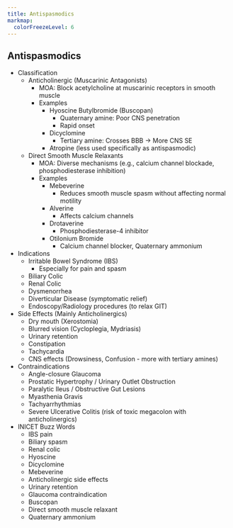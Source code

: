 ```yaml
---
title: Antispasmodics
markmap:
  colorFreezeLevel: 6
---
```


## Antispasmodics

- Classification
  - Anticholinergic (Muscarinic Antagonists)
    - MOA: Block acetylcholine at muscarinic receptors in smooth muscle
    - Examples
      - Hyoscine Butylbromide (Buscopan)
        - Quaternary amine: Poor CNS penetration
        - Rapid onset
      - Dicyclomine
        - Tertiary amine: Crosses BBB -> More CNS SE
      - Atropine (less used specifically as antispasmodic)
  - Direct Smooth Muscle Relaxants
    - MOA: Diverse mechanisms (e.g., calcium channel blockade, phosphodiesterase inhibition)
    - Examples
      - Mebeverine
        - Reduces smooth muscle spasm without affecting normal motility
      - Alverine
        - Affects calcium channels
      - Drotaverine
        - Phosphodiesterase-4 inhibitor
      - Otilonium Bromide
        - Calcium channel blocker, Quaternary ammonium
- Indications
  - Irritable Bowel Syndrome (IBS)
    - Especially for pain and spasm
  - Biliary Colic
  - Renal Colic
  - Dysmenorrhea
  - Diverticular Disease (symptomatic relief)
  - Endoscopy/Radiology procedures (to relax GIT)
- Side Effects (Mainly Anticholinergics)
  - Dry mouth (Xerostomia)
  - Blurred vision (Cycloplegia, Mydriasis)
  - Urinary retention
  - Constipation
  - Tachycardia
  - CNS effects (Drowsiness, Confusion - more with tertiary amines)
- Contraindications
  - Angle-closure Glaucoma
  - Prostatic Hypertrophy / Urinary Outlet Obstruction
  - Paralytic Ileus / Obstructive Gut Lesions
  - Myasthenia Gravis
  - Tachyarrhythmias
  - Severe Ulcerative Colitis (risk of toxic megacolon with anticholinergics)
- INICET Buzz Words
  - IBS pain
  - Biliary spasm
  - Renal colic
  - Hyoscine
  - Dicyclomine
  - Mebeverine
  - Anticholinergic side effects
  - Urinary retention
  - Glaucoma contraindication
  - Buscopan
  - Direct smooth muscle relaxant
  - Quaternary ammonium

